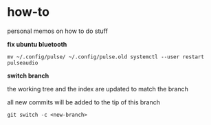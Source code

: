 # how-to

personal memos on how to do stuff

**fix ubuntu bluetooth**
```
mv ~/.config/pulse/ ~/.config/pulse.old systemctl --user restart pulseaudio
```

**switch branch**

the working tree and the index are updated to match the branch

all new commits will be added to the tip of this branch
```
git switch -c <new-branch>
```
